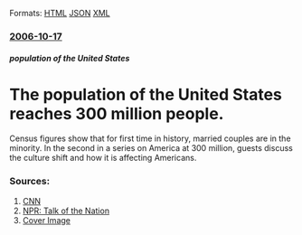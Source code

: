 
Formats: [HTML](/news/2006/10/17/the-population-of-the-united-states-reaches-300-million-people.html)  [JSON](/news/2006/10/17/the-population-of-the-united-states-reaches-300-million-people.json)  [XML](/news/2006/10/17/the-population-of-the-united-states-reaches-300-million-people.xml)  

### [2006-10-17](/news/2006/10/17/index.md)

##### population of the United States
#  The population of the United States reaches 300 million people. 

Census figures show that for first time in history, married couples are in the minority. In the second in a series on America at 300 million, guests discuss the culture shift and how it is affecting Americans.


### Sources:

1. [CNN](http://www.cnn.com/2006/US/10/17/300.million.over/index.html)
2. [NPR: Talk of the Nation](http://www.npr.org/templates/story/story.php?storyId=6284154)
2. [Cover Image](https://media.npr.org/include/images/facebook-default-wide.jpg?s=1400)

